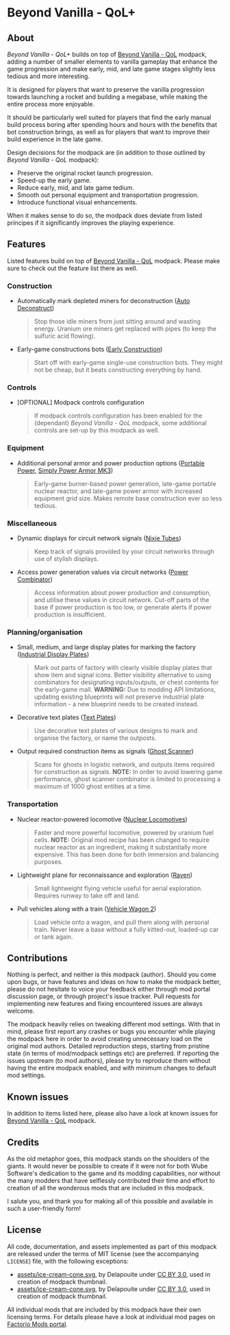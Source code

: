Beyond Vanilla - QoL+
=====================


About
-----

*Beyond Vanilla - QoL+* builds on top of [Beyond Vanilla - QoL](https://mods.factorio.com/mod/beyond-vanilla-qol) modpack, adding a number of smaller elements to vanilla gameplay that enhance the game progression and make early, mid, and late game stages slightly less tedious and more interesting.

It is designed for players that want to preserve the vanilla progression towards launching a rocket and building a megabase, while making the entire process more enjoyable.

It should be particularly well suited for players that find the early manual build process boring after spending hours and hours with the benefits that bot construction brings, as well as for players that want to improve their build experience in the late game.

Design decisions for the modpack are (in addition to those outlined by *Beyond Vanilla - QoL* modpack):

-   Preserve the original rocket launch progression.
-   Speed-up the early game.
-   Reduce early, mid, and late game tedium.
-   Smooth out personal equipment and transportation progression.
-   Introduce functional visual enhancements.

When it makes sense to do so, the modpack does deviate from listed principes if it significantly improves the playing experience.


Features
--------

Listed features build on top of [Beyond Vanilla - QoL](https://mods.factorio.com/mod/beyond-vanilla-qol) modpack. Please make sure to check out the feature list there as well.


### Construction

-   Automatically mark depleted miners for deconstruction ([Auto Deconstruct](https://mods.factorio.com/mod/AutoDeconstruct))

    > Stop those idle miners from just sitting around and wasting energy. Uranium ore miners get replaced with pipes (to keep the sulfuric acid flowing).

-   Early-game constructions bots ([Early Construction](https://mods.factorio.com/mod/early_construction))

    > Start off with early-game single-use construction bots. They might not be cheap, but it beats constructing everything by hand.


### Controls

-   [OPTIONAL] Modpack controls configuration

    > If modpack controls configuration has been enabled for the (dependant) *Beyond Vanilla - QoL* modpack, some additional controls are set-up by this modpack as well.

### Equipment

-   Additional personal armor and power production options ([Portable Power](https://mods.factorio.com/mod/Portable_power), [Simply Power Armor MK3](https://mods.factorio.com/mod/simply-power-armor-mk3))

    > Early-game burner-based power generation, late-game portable nuclear reactor, and late-game power armor with increased equipment grid size. Makes remote base construction ever so less tedious.


### Miscellaneous

-   Dynamic displays for circuit network signals ([Nixie Tubes](https://mods.factorio.com/mod/nixie-tubes))

    > Keep track of signals provided by your circuit networks through use of stylish displays.

-   Access power generation values via circuit networks ([Power Combinator](https://mods.factorio.com/mod/power-combinator))

    > Access information about power production and consumption, and utilise these values in circuit network. Cut-off parts of the base if power production is too low, or generate alerts if power production is insufficient.


### Planning/organisation

-   Small, medium, and large display plates for marking the factory ([Industrial Display Plates](https://mods.factorio.com/mod/IndustrialDisplayPlates))

    > Mark out parts of factory with clearly visible display plates that show item and signal icons. Better visibility alternative to using combinators for designating inputs/outputs, or chest contents for the early-game mall. **WARNING:** Due to modding API limitations, updating existing blueprints will not preserve industrial plate information - a new blueprint needs to be created instead.

-   Decorative text plates ([Text Plates](https://mods.factorio.com/mod/textplates))

    > Use decorative text plates of various designs to mark and organise the factory, or name the outposts.

-   Output required construction items as signals ([Ghost Scanner](https://mods.factorio.com/mod/GhostScanner))

    > Scans for ghosts in logistic network, and outputs items required for construction as signals. **NOTE:** In order to avoid lowering game performance, ghost scanner combinator is limited to processing a maximum of 1000 ghost entities at a time.


### Transportation

-   Nuclear reactor-powered locomotive ([Nuclear Locomotives](https://mods.factorio.com/mod/Nuclear%20Locomotives))

    > Faster and more powerful locomotive, powered by uranium fuel cells. **NOTE:** Original mod recipe has been changed to require nuclear reactor as an ingredient, making it substantially more expensive. This has been done for both immersion and balancing purposes.

-   Lightweight plane for reconnaissance and exploration ([Raven](https://mods.factorio.com/mod/Raven))

    > Small lightweight flying vehicle useful for aerial exploration. Requires runway to take off and land.

-   Pull vehicles along with a train ([Vehicle Wagon 2](https://mods.factorio.com/mod/VehicleWagon2))

    > Load vehicle onto a wagon, and pull them along with personal train. Never leave a base without a fully kitted-out, loaded-up car or tank again.


Contributions
-------------

Nothing is perfect, and neither is this modpack (author). Should you come upon bugs, or have features and ideas on how to make the modpack better, please do not hesitate to voice your feedback either through mod portal discussion page, or through project's issue tracker. Pull requests for implementing new features and fixing encountered issues are always welcome.

The modpack heavily relies on tweaking different mod settings. With that in mind, please first report any crashes or bugs you encounter while playing the modpack here in order to avoid creating unnecessary load on the original mod authors. Detailed reproduction steps, starting from pristine state (in terms of mod/modpack settings etc) are preferred. If reporting the issues upstream (to mod authors), please try to reproduce them without having the entire modpack enabled, and with minimum changes to default mod settings.


Known issues
------------

In addition to items listed here, please also have a look at known issues for [Beyond Vanilla - QoL](https://mods.factorio.com/mod/beyond-vanilla-qol) modpack.


Credits
-------

As the old metaphor goes, this modpack stands on the shoulders of the giants. It would never be possible to create if it were not for both Wube Software's dedication to the game and its modding capabilities, nor without the many modders that have selflessly contributed their time and effort to creation of all the wonderous mods that are included in this modpack.

I salute you, and thank you for making all of this possible and available in such a user-friendly form!


License
-------

All code, documentation, and assets implemented as part of this modpack are released under the terms of MIT license (see the accompanying `LICENSE`) file, with the following exceptions:

-   [assets/ice-cream-cone.svg](https://game-icons.net/1x1/delapouite/ice-cream-cone.html), by Delapouite under [CC BY 3.0](http://creativecommons.org/licenses/by/3.0/), used in creation of modpack thumbnail.
-   [assets/ice-cream-cone.svg](https://game-icons.net/1x1/delapouite/ice-cream-cone.html), by Delapouite under [CC BY 3.0](http://creativecommons.org/licenses/by/3.0/), used in creation of modpack thumbnail.

All individual mods that are included by this modpack have their own licensing terms. For details please have a look at individual mod pages on [Factorio Mods portal](https://mods.factorio.com/).
